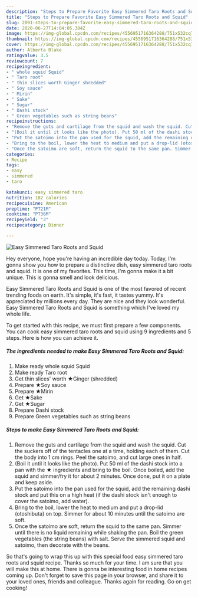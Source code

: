 ```yaml
---
description: "Steps to Prepare Favorite Easy Simmered Taro Roots and Squid"
title: "Steps to Prepare Favorite Easy Simmered Taro Roots and Squid"
slug: 2091-steps-to-prepare-favorite-easy-simmered-taro-roots-and-squid
date: 2020-06-27T14:04:05.384Z
image: https://img-global.cpcdn.com/recipes/4556951716364288/751x532cq70/easy-simmered-taro-roots-and-squid-recipe-main-photo.jpg
thumbnail: https://img-global.cpcdn.com/recipes/4556951716364288/751x532cq70/easy-simmered-taro-roots-and-squid-recipe-main-photo.jpg
cover: https://img-global.cpcdn.com/recipes/4556951716364288/751x532cq70/easy-simmered-taro-roots-and-squid-recipe-main-photo.jpg
author: Alberta Blake
ratingvalue: 3.5
reviewcount: 7
recipeingredient:
- " whole squid Squid"
- " Taro root"
- " thin slices worth Ginger shredded"
- " Soy sauce"
- " Mirin"
- " Sake"
- " Sugar"
- " Dashi stock"
- " Green vegetables such as string beans"
recipeinstructions:
- "Remove the guts and cartilage from the squid and wash the squid. Cut the suckers off of the tentacles one at a time, holding each of them. Cut the body into 1 cm rings. Peel the satoimo, and cut large ones in half."
- "(Boil it until it looks like the photo). Put 50 ml of the dashi stock into a pan with the ★ ingredients and bring to the boil. Once boiled, add the squid and simmer/fry it for about 2 minutes. Once done, put it on a plate and keep aside."
- "Put the satoimo into the pan used for the squid, add the remaining dashi stock and put this on a high heat (if the dashi stock isn&#39;t enough to cover the satoimo, add water)."
- "Bring to the boil, lower the heat to medium and put a drop-lid (otoshibuta) on top. Simmer for about 10 minutes until the satoimo are soft."
- "Once the satoimo are soft, return the squid to the same pan. Simmer until there is no liquid remaining while shaking the pan. Boil the green vegetables (the string beans) with salt. Serve the simmered squid and satoimo, then decorate with the beans."
categories:
- Recipe
tags:
- easy
- simmered
- taro

katakunci: easy simmered taro 
nutrition: 182 calories
recipecuisine: American
preptime: "PT21M"
cooktime: "PT36M"
recipeyield: "3"
recipecategory: Dinner

---
```



![Easy Simmered Taro Roots and Squid](https://img-global.cpcdn.com/recipes/4556951716364288/751x532cq70/easy-simmered-taro-roots-and-squid-recipe-main-photo.jpg)

Hey everyone, hope you're having an incredible day today. Today, I'm gonna show you how to prepare a distinctive dish, easy simmered taro roots and squid. It is one of my favorites. This time, I'm gonna make it a bit unique. This is gonna smell and look delicious.



Easy Simmered Taro Roots and Squid is one of the most favored of recent trending foods on earth. It's simple, it's fast, it tastes yummy. It's appreciated by millions every day. They are nice and they look wonderful. Easy Simmered Taro Roots and Squid is something which I've loved my whole life.


To get started with this recipe, we must first prepare a few components. You can cook easy simmered taro roots and squid using 9 ingredients and 5 steps. Here is how you can achieve it.

<!--inarticleads1-->

##### The ingredients needed to make Easy Simmered Taro Roots and Squid:

1. Make ready  whole squid Squid
1. Make ready  Taro root
1. Get  thin slices&#39; worth ★Ginger (shredded)
1. Prepare  ★Soy sauce
1. Prepare  ★Mirin
1. Get  ★Sake
1. Get  ★Sugar
1. Prepare  Dashi stock
1. Prepare  Green vegetables such as string beans




<!--inarticleads2-->

##### Steps to make Easy Simmered Taro Roots and Squid:

1. Remove the guts and cartilage from the squid and wash the squid. Cut the suckers off of the tentacles one at a time, holding each of them. Cut the body into 1 cm rings. Peel the satoimo, and cut large ones in half.
1. (Boil it until it looks like the photo). Put 50 ml of the dashi stock into a pan with the ★ ingredients and bring to the boil. Once boiled, add the squid and simmer/fry it for about 2 minutes. Once done, put it on a plate and keep aside.
1. Put the satoimo into the pan used for the squid, add the remaining dashi stock and put this on a high heat (if the dashi stock isn&#39;t enough to cover the satoimo, add water).
1. Bring to the boil, lower the heat to medium and put a drop-lid (otoshibuta) on top. Simmer for about 10 minutes until the satoimo are soft.
1. Once the satoimo are soft, return the squid to the same pan. Simmer until there is no liquid remaining while shaking the pan. Boil the green vegetables (the string beans) with salt. Serve the simmered squid and satoimo, then decorate with the beans.




So that's going to wrap this up with this special food easy simmered taro roots and squid recipe. Thanks so much for your time. I am sure that you will make this at home. There is gonna be interesting food in home recipes coming up. Don't forget to save this page in your browser, and share it to your loved ones, friends and colleague. Thanks again for reading. Go on get cooking!
